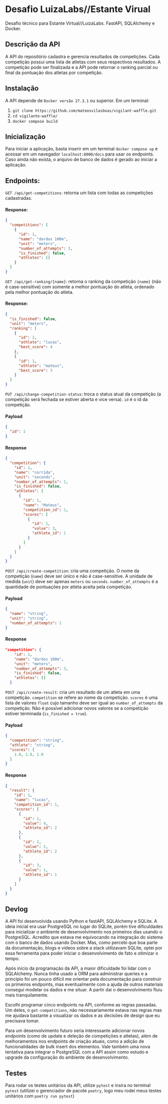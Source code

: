 # Desafio LuizaLabs//Estante Virual
Desafio técnico para Estante Virtual//LuizaLabs. FastAPI, SQLAlchemy e Docker.

## Descrição da API
A API do repositório cadastra e gerencia resultados de competições. Cada competição possui uma lista de atletas com seus respectivos resultados. A competição pode ser finalizada e a API pode retornar o ranking parcial ou final da pontuação dos atletas por competição.

## Instalação
A API depende de `Docker versão 27.3.1` ou superior. Em um terminal:

1. `git clone https://github.com/mateosvilasboas/vigilant-waffle.git`
2. `cd vigilante-waffle/`
3. `docker compose build`

## Inicialização
Para iniciar a aplicação, basta inserir em um terminal `docker compose up` e acessar em um navegador `localhost:8000/docs` para usar os endpoints. Caso ainda não exista, o arquivo de banco de dados é gerado ao iniciar a aplicação.

## Endpoints:

`GET /api/get-competitions`: retorna um lista com todas as competições cadastradas.

#### Response:
```json
{
  "competitions": [
    {
      "id": 1,
      "name": "dardos 100m",
      "unit": "meters",
      "number_of_attempts": 3,
      "is_finished": false,
      "athletes": []
    }
  ]
}
```

`GET /api/get-ranking/{name}`: retorna o ranking da competição `{name}` (não é case-sensitive) com somente a melhor pontuação do atleta, ordenado pela melhor pontuação do atleta. 

#### Response:
```json
{
  "is_finished": false,
  "unit": "meters",
  "ranking": [
    {
      "id": 2,
      "athlete": "lucas",
      "best_score": 4
    },
    {
      "id": 1,
      "athlete": "mateus",
      "best_score": 3
    }
  ]
}
```

`PUT /api/change-competition-status`: troca o status atual da competição (a competição será fechada se estiver aberta e vice versa). `id` é o id da competição.

#### Payload
```json
{
  "id": 1
}
```

#### Response
```json
{
  "competition": {
    "id": 1,
    "name": "corrida",
    "unit": "seconds",
    "number_of_attempts": 1,
    "is_finished": false,
    "athletes": [
      {
        "id": 1,
        "name": "Mateus",
        "competition_id": 1,
        "scores": [
          {
            "id": 1,
            "value": 3,
            "athlete_id": 1
          }
        ]
      }
    ]
  }
}
```

`POST /api/create-competition`: cria uma competição. O nome da competição (`name`) deve ser único e não é case-sensitive. A unidade de medida (`unit`) deve ser apenas `meters` ou `seconds`. `number_of_attempts` é a quantidade de pontuações por atleta aceita pela competição.

#### Payload
```json
{
  "name": "string",
  "unit": "string",
  "number_of_attempts": 1
}
```

#### Response
```json
"competition": {
    "id": 1,
    "name": "dardos 100m",
    "unit": "meters",
    "number_of_attempts": 3,
    "is_finished": false,
    "athletes": []
  }
```

`POST /api/create-result`: cria um resultado de um atleta em uma competição. `competition` se refere ao nome da competição. `scores` é uma lista de valores `float` cujo tamanho deve ser igual ao `number_of_attempts` da competição. Não é possível adicionar novos valores se a competição estiver terminada (`is_finished = true`).

#### Payload

```json
{
  "competition": "string",
  "athlete": "string",
  "scores": [
    1.0, 1.0, 1.0
  ]
}
```

#### Response
```json
{
  "result": {
    "id": 1,
    "name": "lucas",
    "competition_id": 1,
    "scores": [
      {
        "id": 1,
        "value": 4,
        "athlete_id": 2
      },
      {
        "id": 2,
        "value": 2,
        "athlete_id": 2
      },
      {
        "id": 3,
        "value": 1,
        "athlete_id": 1
      }
    ]
  }
}
```

## Devlog
A API foi desenvolvida usando Python e fastAPI, SQLAlchemy e SQLite. A ideia inicial era usar PostgreSQL no lugar do SQLite, porém tive dificuldades para inicializar o ambiente de desenvolvimento nos primeiros dias usando o PostgreSQL. Acredito que estava me equivocando na integração do sistema com o banco de dados usando Docker. Mas, como percebi que boa parte da documentação, blogs e videos sobre a stack utilizavam SQLite, optei por essa ferramenta para poder iniciar o desenvolvimento de fato e otimizar o tempo. 

Após início da programação da API, a maior dificuldade foi lidar com o SQLAlchemy. Nunca tinha usado a ORM para administrar queries e a princípio foi um pouco difícil me orientar pela documentação para construir os primeiros endpoints, mas eventualmente com a ajuda de outros materiais consegui modelar os dados e me situar. A partir dai o desenvolvimento fluiu mais tranquilamente.

Escolhi programar cinco endpoints na API, conforme as regras passadas. Um deles, o `get-competitions`, não necessariamente estava nas regras mas me ajudava bastante a visualizar os dados e as decisões de design que eu precisava tomar. 

Para um desenvolvimento futuro seria interessante adicionar novos endpoints (como de update e deleção de competições e atletas), além de melhoramentos nos endpoints de criação atuais, como a adição de funcionalidades de bulk insert dos elementos. Vale também uma nova tentativa para integrar o PostgreSQL com a API assim como estudo e upgrade da configuração do ambiente de desenvolvimento. 

## Testes

Para rodar os testes unitários da API, utilize `pytest` e insira no terminal `pytest` (utilizei o gerenciador de pacote `poetry`, logo meu rodei meus testes unitários com `poetry run pytest`)
